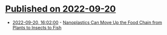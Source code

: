 # [Published on 2022-09-20](index.md)

* [2022-09-20, 16:02:00](https://soylentnews.org/article.pl?sid=22/09/19/1843244&from=rss) - [Nanoplastics Can Move Up the Food Chain from Plants to Insects to Fish](https://soylentnews.org/article.pl?sid=22/09/19/1843244&from=rss)
